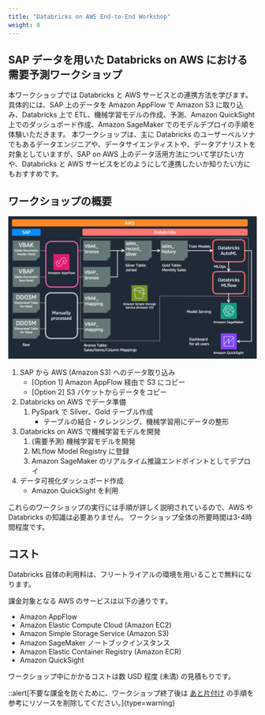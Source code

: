 ```yaml
---
title: "Databricks on AWS End-to-End Workshop"
weight: 0
---
```


## SAP データを用いた Databricks on AWS における需要予測ワークショップ

本ワークショップでは Databricks と AWS サービスとの連携方法を学びます。具体的には、SAP 上のデータを Amazon AppFlow で Amazon S3 に取り込み、Databricks 上で ETL、機械学習モデルの作成、予測、Amazon QuickSight 上でのダッシュボード作成、Amazon SageMaker でのモデルデプロイの手順を体験いただきます。
本ワークショップは、主に Databricks のユーザーペルソナでもあるデータエンジニアや、データサイエンティストや、データアナリストを対象としていますが、SAP on AWS 上のデータ活用方法について学びたい方や、Databricks と AWS サービスをどのようにして連携したいか知りたい方にもおすすめです。

## ワークショップの概要

![Workshop Overview](/static/workshop_overview.png)

1. SAP から AWS (Amazon S3) へのデータ取り込み
    * [Option 1] Amazon AppFlow 経由で S3 にコピー 
    * [Option 2] S3 バケットからデータをコピー
2. Databricks on AWS でデータ準備
    1. PySpark で Silver、Gold テーブル作成 
        * テーブルの結合・クレンジング、機械学習用にデータの整形
    <!--2. Delta Live Table として ETL ワークフロー化-->
3. Databricks on AWS で機械学習モデルを開発
    1. (需要予測) 機械学習モデルを開発
    2. MLflow Model Registry に登録
    3. Amazon SageMaker のリアルタイム推論エンドポイントとしてデプロイ
4. データ可視化ダッシュボード作成
    <!--* [Option 1] Databricks SQL 利用-->
    <!--* [Option 2] Amazon QuickSight 利用-->
    * Amazon QuickSight を利用

これらのワークショップの実行には手順が詳しく説明されているので、AWS や Databricks の知識は必要ありません。
ワークショップ全体の所要時間は3-4時間程度です。

## コスト

Databricks 自体の利用料は、フリートライアルの環境を用いることで無料になります。

課金対象となる AWS のサービスは以下の通りです。

- Amazon AppFlow
- Amazon Elastic Compute Cloud (Amazon EC2)
- Amazon Simple Storage Service (Amazon S3)
- Amazon SageMaker ノートブックインスタンス
- Amazon Elastic Container Registry (Amazon ECR)
- Amazon QuickSight

ワークショップ中にかかるコストは数 USD 程度 (未満) の見積もりです。

::alert[不要な課金を防ぐために、ワークショップ終了後は [あと片付け](/09-cleanup) の手順を参考にリソースを削除してください。]{type=warning}
